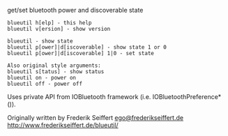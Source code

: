 get/set bluetooth power and discoverable state

```
blueutil h[elp] - this help
blueutil v[ersion] - show version

blueutil - show state
blueutil p[ower]|d[iscoverable] - show state 1 or 0
blueutil p[ower]|d[iscoverable] 1|0 - set state

Also original style arguments:
blueutil s[tatus] - show status
blueutil on - power on
blueutil off - power off
```

Uses private API from IOBluetooth framework (i.e. IOBluetoothPreference*()).

Originally written by Frederik Seiffert <ego@frederikseiffert.de> <http://www.frederikseiffert.de/blueutil/>
